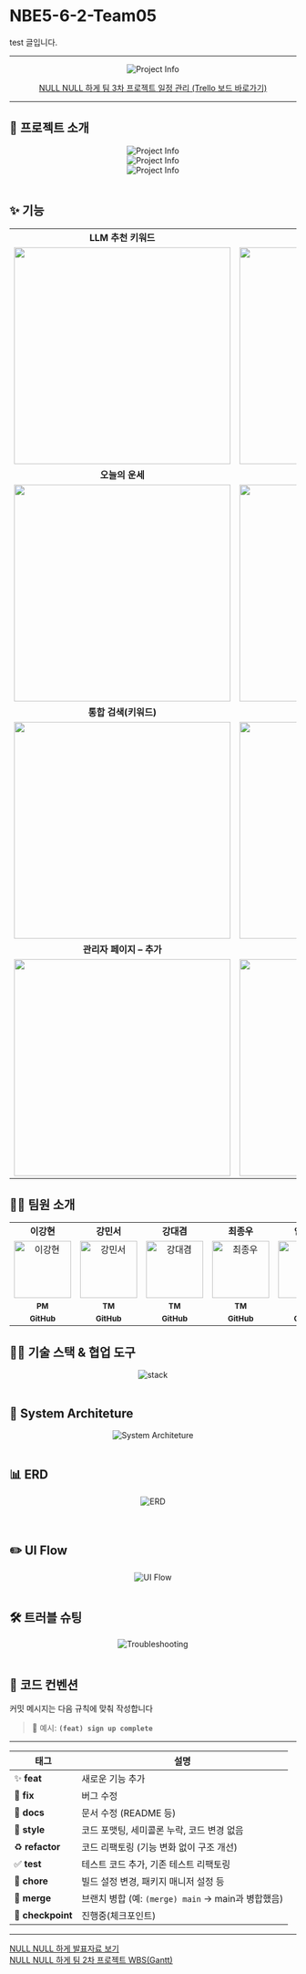 # NBE5-6-2-Team05 
test 글입니다.

<hr/>

<div align="center">
  <img src="readmeresource/project_info.png" alt="Project Info" style="max-width: 100%; height: auto;">

[NULL NULL 하게 팀 3차 프로젝트 일정 관리 (Trello 보드 바로가기)](https://trello.com/invite/b/6811b337d5d7ce2d450d478c/ATTIeca7861455dcaf3f28360d213a4a04c45ADC8408/nbe5-6-2-null-null-하게)<br>
</div>

---

## 📌 프로젝트 소개

<div align="center">
  <img src="readmeresource/moodlink_des1.png" alt="Project Info" style="max-width: 100%; height: auto;"> <br>
  <img src="readmeresource/moodlink_des2.png" alt="Project Info" style="max-width: 100%; height: auto;"> <br>
  <img src="readmeresource/moodlink_des3.png" alt="Project Info" style="max-width: 100%; height: auto;">
</div>

<br/>

##  ✨ 기능
<table>
  <tr>
    <td align="center"><b>LLM 추천 키워드</b></td>
    <td align="center"><b>추천 결과</b></td>
  </tr>
  <tr>
    <td align="center">
      <img src="readmeresource/llm_recommend.gif" width="380"/>
    </td>
    <td align="center">
      <img src="readmeresource/recommend_result.gif" width="380"/>
    </td>
  </tr>

  <tr>
    <td align="center"><b>오늘의 운세</b></td>
    <td align="center"><b>통합 검색(전체)</b></td>
  </tr>
  <tr>
    <td align="center">
      <img src="readmeresource/fortune.gif" width="380"/>
    </td>
    <td align="center">
      <img src="readmeresource/main_search_all.gif" width="380"/>
    </td>
  </tr>

  <tr>
    <td align="center"><b>통합 검색(키워드)</b></td>
    <td align="center"><b>마이페이지</b></td>
  </tr>
  <tr>
    <td align="center">
      <img src="readmeresource/main_search_keyword.gif" width="380"/>
    </td>
    <td align="center">
      <img src="readmeresource/mypage.gif" width="380"/>
    </td>
  </tr>

  <tr>
    <td align="center"><b>관리자 페이지 – 추가</b></td>
    <td align="center"><b>관리자 페이지 – 조회·수정</b></td>
  </tr>
  <tr>
    <td align="center">
      <img src="readmeresource/admin_add.gif" width="380"/>
    </td>
    <td align="center">
      <img src="readmeresource/admin_modify.gif" width="380"/>
    </td>
  </tr>
</table>

## 🧑‍💻 팀원 소개

<div align="center">

<table>
  <tbody>
    <tr>
      <td align="center"><b>이강현</b></td>
      <td align="center"><b>강민서</b></td>
      <td align="center"><b>강대겸</b></td>
      <td align="center"><b>최종우</b></td>
      <td align="center"><b>안준희</b></td>
    </tr>
    <tr>
      <td align="center"><a href="https://github.com/Leeka99"><img src="https://github.com/Leeka99.png" width="100px;" alt="이강현"/></a></td>
      <td align="center"><a href="https://github.com/childstone"><img src="https://github.com/childstone.png" width="100px;" alt="강민서"/></a></td>
      <td align="center"><a href="https://github.com/KangDaegyeom"><img src="https://github.com/KangDaegyeom.png" width="100px;" alt="강대겸"/></a></td>
      <td align="center"><a href="https://github.com/lnvisibledragon"><img src="https://github.com/lnvisibledragon.png" width="100px;" alt="최종우"/></a></td>
      <td align="center"><a href="https://github.com/june3780"><img src="https://github.com/june3780.png" width="100px;" alt="안준희"/></a></td>
    </tr>
    <tr>
      <td align="center"><sub><b>PM</b></sub></td>
      <td align="center"><sub><b>TM</b></sub></td>
      <td align="center"><sub><b>TM</b></sub></td>
      <td align="center"><sub><b>TM</b></sub></td>
      <td align="center"><sub><b>TM</b></sub></td>
    </tr>
    <tr>
      <td align="center"><a href="https://github.com/Leeka99"><sub><b>GitHub</b></sub></a></td>
      <td align="center"><a href="https://github.com/childstone"><sub><b>GitHub</b></sub></a></td>
      <td align="center"><a href="https://github.com/KangDaegyeom"><sub><b>GitHub</b></sub></a></td>
      <td align="center"><a href="https://github.com/lnvisibledragon"><sub><b>GitHub</b></sub></a></td>
      <td align="center"><a href="https://github.com/june3780"><sub><b>GitHub</b></sub></a></td>
    </tr>
  </tbody>
</table>

</div>

## 👨‍🔧 기술 스택 & 협업 도구
<div align="center">
<img src="readmeresource/stack.png" alt="stack" style="max-width: 100%; height: auto;">
</div>

<br/>

## 📍 System Architeture
<div align="center">
<img src="readmeresource/system_architeture.jpg" alt="System Architeture" style="max-width: 100%; height: auto;">
</div>

<br/>

## 📊 ERD
<div align="center">
<img src="readmeresource/moodlinkerd.png" alt="ERD" style="max-width: 100%; height: auto;">

</div>

<br/>

<br/>

## ✏️ UI Flow
<div align="center">
<img src="readmeresource/uiflow.png" alt="UI Flow" style="max-width: 100%; height: auto;">
</div>

<br/>

## 🛠️ 트러블 슈팅
<div align="center">
<img src="readmeresource/troubleshooting.png" alt="Troubleshooting" style="max-width: 100%; height: auto;">
</div>
<br/>

## 🧾 코드 컨벤션

커밋 메시지는 다음 규칙에 맞춰 작성합니다

> 📌 예시: **`(feat) sign up complete`**

---

| 태그                | 설명                                      |
|-------------------|-----------------------------------------|
| ✨ **feat**        | 새로운 기능 추가                               |
| 🐛 **fix**        | 버그 수정                                   |
| 📝 **docs**       | 문서 수정 (README 등)                        |
| 💄 **style**      | 코드 포맷팅, 세미콜론 누락, 코드 변경 없음               |
| ♻️ **refactor**   | 코드 리팩토링 (기능 변화 없이 구조 개선)                |
| ✅ **test**        | 테스트 코드 추가, 기존 테스트 리팩토링                  |
| 🔧 **chore**      | 빌드 설정 변경, 패키지 매니저 설정 등                  |
| 🔀 **merge**      | 브랜치 병합 (예: `(merge) main` → main과 병합했음) |
| 📍 **checkpoint** | 진행중(체크포인트)                              |

---

[NULL NULL 하게 발표자료 보기](readmeresource/nullnullppt.pdf)<br>
[NULL NULL 하게 팀 2차 프로젝트 WBS(Gantt)](readmeresource/wbs_timeline.pdf)<br>

